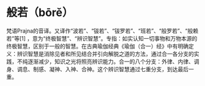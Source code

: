 # 般若（bōrě）

梵语Prajna的音译。又译作“波若”、“钹若”、“钹罗若”、“班若”、“般罗若”、“般赖若”等[1]  ，意为“终极智慧”、“辨识智慧”。专指：如实认知一切事物和万物本源的终极智慧，区别于一般的智慧。在古典瑜伽经典《瑜伽（合一）经》中有明确定义：辨识智慧是消除见者和所见结合并引向解脱之道的方法，通过合一各分支的实践，不纯逐渐减少，知识之光将照亮辨识能力。合一的八个分支：外律、内律、调身、调息、制感、凝神、入神、合神。这个辨识智慧通过七重分支，到达最后一重。